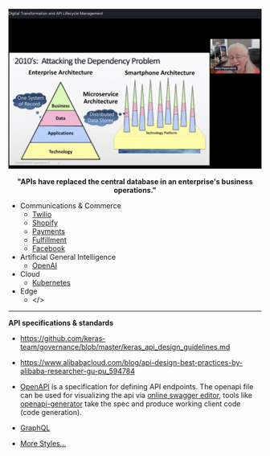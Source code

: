 ![](../images/APIs.jpeg)
<p align="center"> <b> "APIs have replaced the central database in an enterprise's business operations." </b> </p>

* Communications & Commerce
  * [Twilio](https://www.twilio.com/docs/api)
  * [Shopify](https://shopify.dev/concepts/shopify-introduction)
  * [Payments](https://stripe.com/docs/api)
  * [Fulfillment](https://shiphero.com/)
  * [Facebook](https://developers.facebook.com/docs/commerce-platform)
* Artificial General Intelligence
  * [OpenAI](https://openai.com/blog/openai-api/)
* Cloud
  * [Kubernetes](https://kubernetes.io/docs/concepts/overview/kubernetes-api/)
* Edge
  * </>
  
---

**API specifications & standards**

* https://github.com/keras-team/governance/blob/master/keras_api_design_guidelines.md
* https://www.alibabacloud.com/blog/api-design-best-practices-by-alibaba-researcher-gu-pu_594784

* [OpenAPI](https://github.com/OAI/OpenAPI-Specification/) is a specification for defining API endpoints. The openapi file can be used for visualizing the api via [online swagger editor](https://editor.swagger.io/), tools like [openapi-generator](https://github.com/OpenAPITools/openapi-generator) take the spec and produce working client code (code generation).
* [GraphQL](../Patterns/GraphQL.md)  

* [More Styles...](../Patterns/API.md)



